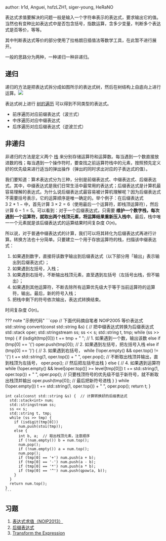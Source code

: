 author: Ir1d, Anguei, hsfzLZH1, siger-young, HeRaNO

表达式求值要解决的问题一般是输入一个字符串表示的表达式，要求输出它的值。当然也有变种比如表达式中是否包含括号，指数运算，含多少变量，判断多个表达式是否等价，等等。

其中判断表达式等价的部分使用了拉格朗日插值法等数学工具，在此暂不进行展开。

一般的思路分为两种，一种递归一种非递归。

## 递归

递归的方法是把表达式拆分成如图所示的表达式树，然后在树结构上自底向上进行运算。![](./images/bet.png)

表达式树上进行 [树的遍历](../graph/tree-basic.md#树的遍历) 可以得到不同类型的表达式。

- 前序遍历对应前缀表达式（波兰式）
- 中序遍历对应中缀表达式
- 后序遍历对应后缀表达式（逆波兰式）

## 非递归

非递归的方法是定义两个 [栈](../ds/stack.md) 来分别存储运算符和运算数。每当遇到一个数直接放进数的栈；每当遇到一个操作符时，要查找之前运算符栈中的元素，按照预先定义好的优先级来进行适当的弹出操作（弹出的同时求出对应的子表达式的值）。

我们要知道：算术表达式分为三种，分别是前缀表达式、中缀表达式、后缀表达式。其中，中缀表达式是我们日常生活中最常用的表达式；后缀表达式是计算机最容易理解的表达式。为什么说后缀表达式最容易被计算机理解呢？因为后缀表达式不需要括号表示，它的运算顺序是唯一确定的。举个例子：在后缀表达式 $3~2~*~1~-$ 中，首先计算 $3 \times 2 = 6$（使用最后一个运算符，即栈顶运算符），然后计算 $6 - 1 = 5$。可以看到：对于一个后缀表达式，只需要 **维护一个数字栈，每次遇到一个运算符，就取出两个栈顶元素，将运算结果重新压入栈中**。最后，栈中唯一一个元素就是该后缀表达式的运算结果时间复杂度 $O(n)$。

所以说，对于普通中缀表达式的计算，我们可以将其转化为后缀表达式再进行计算。转换方法也十分简单。只要建立一个用于存放运算符的栈，扫描该中缀表达式：

1. 如果遇到数字，直接将该数字输出到后缀表达式（以下部分用「输出」表示输出到后缀表达式）；
2. 如果遇到左括号，入栈；
3. 如果遇到右括号，不断输出栈顶元素，直至遇到左括号（左括号出栈，但不输出）；
4. 如果遇到其他运算符，不断去除所有运算优先级大于等于当前运算符的运算符，输出。最后，新的符号入栈；
5. 把栈中剩下的符号依次输出，表达式转换结束。

时间复杂度 $O(n)$。

??? note "示例代码"
    ```cpp
    // 下面代码摘自笔者 NOIP2005 等价表达式
    std::string convert(const std::string &s) {  // 把中缀表达式转换为后缀表达式
      std::stack<char> oper;
      std::stringstream ss;
      ss << s;
      std::string t, tmp;
      while (ss >> tmp) {
        if (isdigit(tmp[0]))
          t += tmp + " ";  // 1. 如果遇到一个数，输出该数
        else if (tmp[0] == '(')
          oper.push(tmp[0]);       // 2. 如果遇到左括号，把左括号入栈
        else if (tmp[0] == ')') {  // 3. 如果遇到右括号，
          while (!oper.empty() && oper.top() != '(')
            t += std::string(1, oper.top()) + " ",
                oper.pop();  // 不断取出栈顶并输出，直到栈顶为左括号，
          oper.pop();        // 然后把左括号出栈
        } else {             // 4. 如果遇到运算符
          while (!oper.empty() && level[oper.top()] >= level[tmp[0]])
            t += std::string(1, oper.top()) + " ",
                oper.pop();  // 只要栈顶符号的优先级不低于新符号，就不断取出栈顶并输出
          oper.push(tmp[0]);  // 最后把新符号进栈
        }
      }
      while (!oper.empty()) t += std::string(1, oper.top()) + " ", oper.pop();
      return t;
    }
    
    int calc(const std::string &s) {  // 计算转换好的后缀表达式
      std::stack<int> num;
      std::stringstream ss;
      ss << s;
      std::string t, tmp;
      while (ss >> tmp) {
        if (isdigit(tmp[0]))
          num.push(stoi(tmp));
        else {
          int b, a;  // 取出栈顶元素，注意顺序
          if (!num.empty()) b = num.top();
          num.pop();
          if (!num.empty()) a = num.top();
          num.pop();
          if (tmp[0] == '+') num.push(a + b);
          if (tmp[0] == '-') num.push(a - b);
          if (tmp[0] == '*') num.push(a * b);
          if (tmp[0] == '^') num.push(qpow(a, b));
        }
      }
      return num.top();
    }
    ```

## 习题

1. [表达式求值（NOIP2013）](https://vijos.org/p/1849)
2. [后缀表达式](https://www.luogu.com.cn/problem/P1449)
3. [Transform the Expression](https://www.spoj.com/problems/ONP/)
